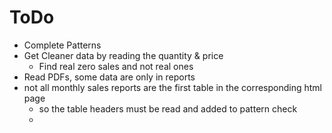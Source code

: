 # ToDo

- Complete Patterns
- Get Cleaner data by reading the quantity & price
    - Find real zero sales and not real ones
- Read PDFs, some data are only in reports
- not all monthly sales reports are the first table in the corresponding html
  page
    - so the table headers must be read and added to pattern check
    - 
